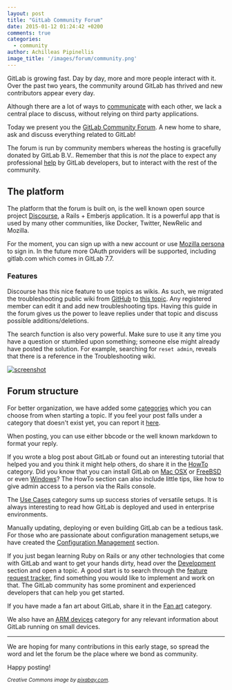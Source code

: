 ```yaml
---
layout: post
title: "GitLab Community Forum"
date: 2015-01-12 01:24:42 +0200
comments: true
categories:
  - community
author: Achilleas Pipinellis
image_title: '/images/forum/community.png'
---
```


GitLab is growing fast. Day by day, more and more people interact with it.
Over the past two years, the community around GitLab has thrived and new
contributors appear every day.

Although there are a lot of ways to [communicate][help] with each other, we
lack a central place to discuss, without relying on third party applications.

Today we present you the [GitLab Community Forum][forum]. A new home to share,
ask and discuss everything related to GitLab!

<!-- more -->

The forum is run by community members whereas the hosting is gracefully donated
by GitLab B.V.. Remember that this is _not_ the place to expect any professional
[help][] by GitLab developers, but to interact with the rest of the community.

## The platform

The platform that the forum is built on, is the well known open source project
[Discourse][], a Rails + Emberjs application. It is a powerful app that is
used by many other communities, like Docker, Twitter, NewRelic and Mozilla.

For the moment, you can sign up with a new account or use
[Mozilla persona][persona] to sign in. In the future more OAuth providers will
be supported, including gitlab.com which comes in GitLab 7.7.

### Features

Discourse has this nice feature to use topics as wikis. As such, we migrated
the troubleshooting public wiki from [GitHub][] to [this topic][discoursetr].
Any registered member can edit it and add new troubleshooting tips. Having this
guide in the forum gives us the power to leave replies under that topic and
discuss possible additions/deletions.

The search function is also very powerful. Μake sure to use it any time you
have a question or stumbled upon something; someone else might already have
posted the solution. For example, searching for `reset admin`, reveals that
there is a reference in the Troubleshooting wiki.

[![screenshot](/images/forum/forum_search_admin.png)](/images/forum/forum_search_admin.png)

## Forum structure

For better organization, we have added some [categories][] which you can choose
from when starting a topic. If you feel your post falls under a category that
doesn't exist yet, you can report it [here][catreport].

When posting, you can use either bbcode or the well known markdown to format
your reply.

If you wrote a blog post about GitLab or found out an interesting tutorial that
helped you and you think it might help others, do share it in the [HowTo][]
category. Did you know that you can install GitLab on [Mac OSX][] or [FreeBSD][]
or even [Windows][]?
The HowTo section can also include little tips, like how to give admin access
to a person via the Rails console.

The [Use Cases][] category sums up success stories of versatile setups.
It is always interesting to read how GitLab is deployed and used in enterprise
environments.

Manually updating, deploying or even building GitLab can be a tedious task. For
those who are passionate about configuration management setups,we have created
the [Configuration Management][] section.

If you just began learning Ruby on Rails or any other technologies that come
with GitLab and want to get your hands dirty, head over the [Development][]
section and open a topic. A good start is to search through the
[feature request tracker][features], find something you would like to
implement and work on that. The GitLab community has some prominent and
experienced developers that can help you get started.

If you have made a fan art about GitLab, share it in the [Fan art][] category.

We also have an [ARM devices][armcat] category for any relevant information
about GitLab running on small devices.

---

We are hoping for many contributions in this early stage, so spread the word
and let the forum be the place where we bond as community.

Happy posting!

<sub>*Creative Commons image by [pixabay.com][img].*</sub>

[forum]: https://forum.gitlab.com "GitLab Community Forum"
[Discourse]: https://www.discourse.org "Discourse home page"
[categories]: https://forum.gitlab.com/categories "GitLab forum categories"
[catreport]: https://forum.gitlab.com/t/missing-categories-report-here/18
[ggroups]: https://groups.google.com/forum/#!forum/gitlabhq "GitLab google group"
[stackoverflow]: http://stackoverflow.com/questions/tagged/gitlab "GitLab on stackoverflow"
[irc]: http://webchat.freenode.net/?channels=gitlab "GitLab on freenode"
[GitHub]: https://github.com/gitlabhq/gitlab-public-wiki/wiki/Trouble-Shooting-Guide "Deprecated Troubleshooting guide on GitHub"
[discoursetr]: https://forum.gitlab.com/t/troubleshooting-guide-wiki/31 "Troubleshooting Guide Wiki"
[Mac OSX]: https://github.com/WebEntity/Installation-guide-for-GitLab-on-OS-X
[FreeBSD]: https://github.com/chadliu23/Installation-guide-for-GitLab6-on-Freebsd
[Windows]: https://forum.gitlab.com/t/how-to-install-gitlab-on-windows/32
[armcat]: https://forum.gitlab.com/c/arm-devices "ARM devices category"
[HowTo]: https://forum.gitlab.com/c/howto "HowTo category"
[img]: http://pixabay.com/en/circle-hands-teamwork-community-312343/
[features]: http://feedback.gitlab.com/forums/176466-general "Feature requests"
[Use Cases]: https://forum.gitlab.com/c/use-cases "Use Cases category"
[Configuration Management]: https://forum.gitlab.com/c/configuration-management "Configuration Management category"
[Development]: https://forum.gitlab.com/c/development "Development category"
[Fan art]: https://forum.gitlab.com/c/fan-art "Fan Art category"
[help]: /getting-help "Getting help for GitLab"
[persona]: https://login.persona.org/about "Mozilla persona"
